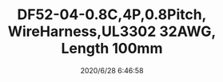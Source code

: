 ﻿---
layout: post 
title: DF52-04-0.8C,4P,0.8Pitch, WireHarness,UL3302 32AWG, Length 100mm
tags: DF52
categories: wire-harness
overview: DF52-04-0.8C,4P,0.8Pitch, WireHarness,UL3302 32AWG, Length 100mm
series: 
part_number: DF52-04-0.8C
thumb_img: static/202006/359-thumb-20200628144814.jpg
small_img: static/202006/359-20200628144814.jpg
date: 2020/6/28 6:46:58
---



